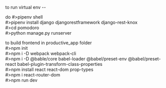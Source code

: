 to run virtual env --

do 
#>pipenv shell  
#>pipenv install django djangorestframework django-rest-knox  
#>cd pomodoro  
#>python manage.py runserver  

to build frontend
in productive_app folder  
#>npm init  
#>npm i -D webpack webpack-cli  
#>npm i -D @bable/core babel-loader @babel/preset-env @babel/preset-react babel-plugin-transform-class-properties  
#>npm install react react-dom prop-types  
#>npm i react-router-dom  
#>npm run dev  

